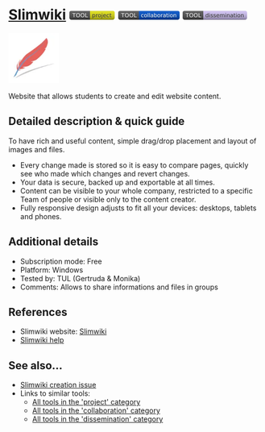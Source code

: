# [Slimwiki](https://slimwiki.com/)  [<img src="images/project.png" align="bottom">](https://github.com/e-CLOSE/Toolbox/issues?q=label%3A01_TOOL+label%3Aproject) [<img src="images/collaboration.png" align="bottom">](https://github.com/e-CLOSE/Toolbox/issues?q=label%3A01_TOOL+label%3Acollaboration) [<img src="images/dissemination.png" align="bottom">](https://github.com/e-CLOSE/Toolbox/issues?q=label%3A01_TOOL+label%3Adissemination)

[<img src="images/slimwiki.png" align="bottom" height="100" alt="slimwiki Logo">](https://slimwiki.com/)

Website that allows students to create and edit website content.


## Detailed description & quick guide

To have rich and useful content, simple drag/drop placement and layout of images and files.

- Every change made is stored so it is easy to compare pages, quickly see who made which changes and revert changes.
- Your data is secure, backed up and exportable at all times.
- Content can be visible to your whole company, restricted to a specific Team of people or visible only to the content creator.
- Fully responsive design adjusts to fit all your devices: desktops, tablets and phones.


## Additional details

- Subscription mode: Free
- Platform: Windows
- Tested by: TUL (Gertruda & Monika)
- Comments: Allows to share informations and files in groups


## References

- Slimwiki website: [Slimwiki](https://slimwiki.com/)
- [Slimwiki help](https://slimwiki.com/help)


## See also...

- [Slimwiki creation issue](https://github.com/e-CLOSE/Toolbox/issues/127)
- Links to similar tools:
  - [All tools in the 'project' category](https://github.com/e-CLOSE/Toolbox/issues?q=label%3A01_TOOL+label%3Aproject)
  - [All tools in the 'collaboration' category](https://github.com/e-CLOSE/Toolbox/issues?q=label%3A01_TOOL+label%3Acollaboration)
  - [All tools in the 'dissemination' category](https://github.com/e-CLOSE/Toolbox/issues?q=label%3A01_TOOL+label%3Adissemination)
